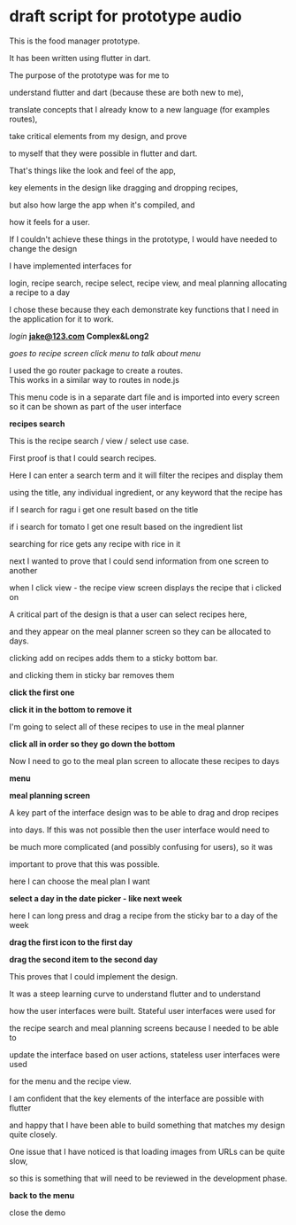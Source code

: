 # draft script for prototype audio

This is the food manager prototype.

It has been written using flutter in dart.

The purpose of the prototype was for me to

understand flutter and dart (because these are both new to me),

translate concepts that I already know to a new language (for examples routes), 

take critical elements from my design, and prove

to myself that they were possible in flutter and dart.

That's things like the look and feel of the app,

key elements in the design like dragging and dropping recipes,

but also how large the app when it's compiled, and 

how it feels for a user.


If I couldn't achieve these things in the prototype, I would have needed to change the design


I have implemented interfaces for 

login,
recipe search,
recipe select,
recipe view,
and meal planning allocating a recipe to a day

I chose these because they each demonstrate key functions that I need in the application for it to work.


*login*
**jake@123.com**
**Complex&Long2**

*goes to recipe screen*
*click menu to talk about menu*

I used the go router package to create a routes.  
This works in a similar way to routes in node.js

This menu code is in a separate dart file and is imported into every screen so it can be shown as part of the user interface

**recipes search**

This is the recipe search / view / select use case.

First proof is that I could search recipes.

Here I can enter a search term and it will filter the recipes and display them

using the title, any individual ingredient, or any keyword that the recipe has

if I search for ragu i get one result based on the title

if i search for tomato I get one result based on the ingredient list

searching for rice gets any recipe with rice in it


next I wanted to prove that I could send information from one screen to another

when I click view - the recipe view screen displays the recipe that i clicked on


A critical part of the design is that a user can select recipes here,

and they appear on the meal planner screen so they can be allocated to days.

clicking add on recipes adds them to a sticky bottom bar.

and clicking them in sticky bar removes them

**click the first one**

**click it in the bottom to remove it**

I'm going to select all of these recipes to use in the meal planner

**click all in order so they go down the bottom**

Now I need to go to the meal plan screen to allocate these recipes to days

**menu**

**meal planning screen**

A key part of the interface design was to be able to drag and drop recipes

into days. If this was not possible then the user interface would need to

be much more complicated (and possibly confusing for users), so it was 

important to prove that this was possible.

here I can choose the meal plan I want

**select a day in the date picker - like next week**

here I can long press and drag a recipe from the sticky bar to a day of the week

**drag the first icon to the first day**

**drag the second item to the second day**

This proves that I could implement the design.

It was a steep learning curve to understand flutter and to understand 

how the user interfaces were built.  Stateful user interfaces were used for

the recipe search and meal planning screens because I needed to be able to 

update the interface based on user actions, stateless user interfaces were used

for the menu and the recipe view.

I am confident that the key elements of the interface are possible with flutter

and happy that I have been able to build something that matches my design quite closely.

One issue that I have noticed is that loading images from URLs can be quite slow,

so this is something that will need to be reviewed in the development phase.

**back to the menu**

close the demo


